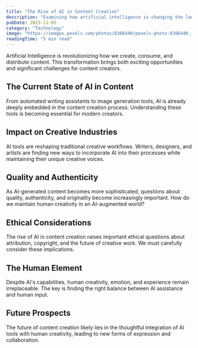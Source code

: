 ```yaml
---
title: "The Rise of AI in Content Creation"
description: "Examining how artificial intelligence is changing the landscape of content creation and what it means for creators."
pubDate: 2023-11-05
category: "Technology"
image: "https://images.pexels.com/photos/8386440/pexels-photo-8386440.jpeg?auto=compress&cs=tinysrgb&w=1260&h=750&dpr=2"
readingTime: "5 min read"
---
```


Artificial Intelligence is revolutionizing how we create, consume, and distribute content. This transformation brings both exciting opportunities and significant challenges for content creators.

## The Current State of AI in Content

From automated writing assistants to image generation tools, AI is already deeply embedded in the content creation process. Understanding these tools is becoming essential for modern creators.

## Impact on Creative Industries

AI tools are reshaping traditional creative workflows. Writers, designers, and artists are finding new ways to incorporate AI into their processes while maintaining their unique creative voices.

## Quality and Authenticity

As AI-generated content becomes more sophisticated, questions about quality, authenticity, and originality become increasingly important. How do we maintain human creativity in an AI-augmented world?

## Ethical Considerations

The rise of AI in content creation raises important ethical questions about attribution, copyright, and the future of creative work. We must carefully consider these implications.

## The Human Element

Despite AI's capabilities, human creativity, emotion, and experience remain irreplaceable. The key is finding the right balance between AI assistance and human input.

## Future Prospects

The future of content creation likely lies in the thoughtful integration of AI tools with human creativity, leading to new forms of expression and collaboration.